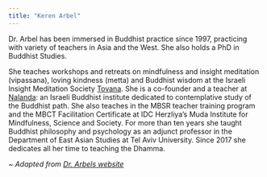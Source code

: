 ```yaml
---
title: "Keren Arbel"
---
```

Dr. Arbel has been immersed in Buddhist practice since 1997, practicing with variety of teachers in Asia and the West. She also holds a PhD in Buddhist Studies.

She teaches workshops and retreats on mindfulness and insight meditation (vipassana), loving kindness  (metta) and Buddhist wisdom at the Israeli Insight Meditation Society [Tovana](https://tovana.org.il/en/simplepage/747). She is a co-founder and a teacher at [Nalanda](https://www.nalanda.org.il/vision-en): an Israeli Buddhist institute dedicated to contemplative study of the Buddhist path. She also teaches in the MBSR teacher training program and the MBCT Facilitation Certificate at IDC Herzliya’s Muda Institute for Mindfulness, Science and Society. For more than ten years she taught Buddhist philosophy and psychology as an adjunct professor in the Department of East Asian Studies at Tel Aviv University. Since 2017 she dedicates all her time to teaching the Dhamma.

_~ Adapted from [Dr. Arbels website](https://kerenarbel.com/en/)_

